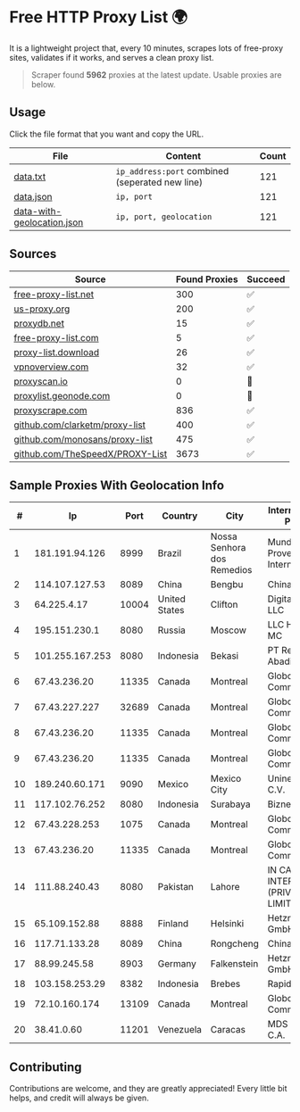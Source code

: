 
# Free HTTP Proxy List 🌍

It is a lightweight project that, every 10 minutes, scrapes lots of free-proxy sites, validates if it works, and serves a clean proxy list.


> Scraper found **5962** proxies at the latest update. Usable proxies are below.

## Usage

Click the file format that you want and copy the URL.


|File|Content|Count|
|----|-------|-----|
|[data.txt](https://raw.githubusercontent.com/themiralay/Proxy-List-World/master/data.txt)|`ip_address:port` combined (seperated new line)|121|
|[data.json](https://raw.githubusercontent.com/themiralay/Proxy-List-World/master/data.json)|`ip, port`|121|
|[data-with-geolocation.json](https://raw.githubusercontent.com/themiralay/Proxy-List-World/master/data-with-geolocation.json)|`ip, port, geolocation`|121|

## Sources

|Source|Found Proxies|Succeed|
|------|-------------|-------|
|[free-proxy-list.net](https://free-proxy-list.net)|300|✅|
|[us-proxy.org](https://www.us-proxy.org)|200|✅|
|[proxydb.net](http://proxydb.net)|15|✅|
|[free-proxy-list.com](https://free-proxy-list.com/?page=&port=&type%5B%5D=http&type%5B%5D=https&up_time=0&search=Search)|5|✅|
|[proxy-list.download](https://www.proxy-list.download/HTTP)|26|✅|
|[vpnoverview.com](https://vpnoverview.com/privacy/anonymous-browsing/free-proxy-servers)|32|✅|
|[proxyscan.io](https://www.proxyscan.io)|0|🚫|
|[proxylist.geonode.com](https://proxylist.geonode.com/api/proxy-list?limit=300&page=1&sort_by=lastChecked&sort_type=desc&protocols=http,https)|0|🚫|
|[proxyscrape.com](https://api.proxyscrape.com/v2/?request=displayproxies&protocol=http&timeout=10000&country=all&ssl=all&anonymity=all)|836|✅|
|[github.com/clarketm/proxy-list](https://raw.githubusercontent.com/clarketm/proxy-list/master/proxy-list-raw.txt)|400|✅|
|[github.com/monosans/proxy-list](https://raw.githubusercontent.com/monosans/proxy-list/main/proxies/http.txt)|475|✅|
|[github.com/TheSpeedX/PROXY-List](https://raw.githubusercontent.com/TheSpeedX/PROXY-List/master/http.txt)|3673|✅|


## Sample Proxies With Geolocation Info

|#|Ip|Port|Country|City|Internet Service Provider|
|-|--|----|-------|----|-------------------------|
|1|181.191.94.126|8999|Brazil|Nossa Senhora dos Remedios|Mundial NET Provedor De Internet|
|2|114.107.127.53|8089|China|Bengbu|Chinanet|
|3|64.225.4.17|10004|United States|Clifton|DigitalOcean, LLC|
|4|195.151.230.1|8080|Russia|Moscow|LLC Home Me MC|
|5|101.255.167.253|8080|Indonesia|Bekasi|PT Remala Abadi|
|6|67.43.236.20|11335|Canada|Montreal|GloboTech Communications|
|7|67.43.227.227|32689|Canada|Montreal|GloboTech Communications|
|8|67.43.236.20|11335|Canada|Montreal|GloboTech Communications|
|9|67.43.236.20|11335|Canada|Montreal|GloboTech Communications|
|10|189.240.60.171|9090|Mexico|Mexico City|Uninet S.A. de C.V.|
|11|117.102.76.252|8080|Indonesia|Surabaya|Biznet Networks|
|12|67.43.228.253|1075|Canada|Montreal|GloboTech Communications|
|13|67.43.236.20|11335|Canada|Montreal|GloboTech Communications|
|14|111.88.240.43|8080|Pakistan|Lahore|IN CABLE INTERNET (PRIVATE) LIMITED|
|15|65.109.152.88|8888|Finland|Helsinki|Hetzner Online GmbH|
|16|117.71.133.28|8089|China|Rongcheng|Chinanet|
|17|88.99.245.58|8903|Germany|Falkenstein|Hetzner Online GmbH|
|18|103.158.253.29|8382|Indonesia|Brebes|Rapid Network|
|19|72.10.160.174|13109|Canada|Montreal|GloboTech Communications|
|20|38.41.0.60|11201|Venezuela|Caracas|MDS TELECOM C.A.|



## Contributing

Contributions are welcome, and they are greatly appreciated! Every
little bit helps, and credit will always be given.

